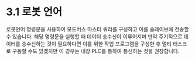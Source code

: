 ﻿# 3.1 로봇 언어

로봇언어 명령문을 사용하여 모드버스 마스터 쿼리를 구성하고 이를 슬레이브에 전송할 수 있습니다. 해당 명령문을 실행할 때 데이터 송수신이 이루어지며 만약 주기적으로 데이터를 송수신하는 것이 필요하다면 이를 위한 작업 프로그램을 구성한 후 멀티 태스크로 구동할 수도 있겠지만 이 경우는 내장 PLC를 통하여 통신하는 것을 권장합니다.
